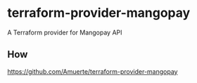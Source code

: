 # terraform-provider-mangopay
A Terraform provider for Mangopay API

## How

https://github.com/Amuerte/terraform-provider-mangopay
